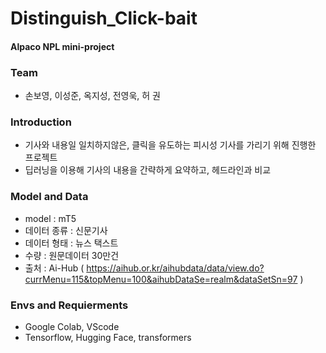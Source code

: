 # Distinguish_Click-bait
#### Alpaco NPL mini-project
### Team
* 손보영, 이성준, 옥지성, 전영욱, 허 권
### Introduction
* 기사와 내용일 일치하지않은, 클릭을 유도하는 피시성 기사를 가리기 위해 진행한 프로젝트
* 딥러닝을 이용해 기사의 내용을 간략하게 요약하고, 헤드라인과 비교
### Model and Data
* model : mT5
* 데이터 종류 : 신문기사
* 데이터 형태 : 뉴스 택스트
* 수량 : 원문데이터 30만건
* 출처 : Ai-Hub ( https://aihub.or.kr/aihubdata/data/view.do?currMenu=115&topMenu=100&aihubDataSe=realm&dataSetSn=97 )
### Envs and Requierments
* Google Colab, VScode
* Tensorflow, Hugging Face, transformers
